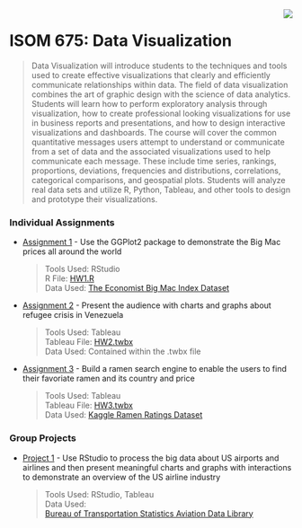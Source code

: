 <img src="https://github.com/jzhu808/images/blob/master/JZ.JPG" align="right" />

# ISOM 675: Data Visualization
> Data Visualization will introduce students to the techniques and tools used to create effective visualizations that clearly and efficiently communicate relationships within data. The field of data visualization combines the art of graphic design with the science of data analytics. Students will learn how to perform exploratory analysis through visualization, how to create professional looking visualizations for use in business reports and presentations, and how to design interactive visualizations and dashboards. The course will cover the common quantitative messages users attempt to understand or communicate from a set of data and the associated visualizations used to help communicate each message. These include time series, rankings, proportions, deviations, frequencies and distributions, correlations, categorical comparisons, and geospatial plots. Students will analyze real data sets and utilize R, Python, Tableau, and other tools to design and prototype their visualizations.


### Individual Assignments
- [Assignment 1](https://github.com/jzhu808/ISOM-675-Data-Visualization/blob/master/HW1.pdf) - Use the GGPlot2 package to demonstrate the Big Mac prices all around the world
  > Tools Used: RStudio  
  R File: [HW1.R](https://github.com/jzhu808/ISOM-675-Data-Visualization/blob/master/HW1.R)  
  Data Used: [The Economist Big Mac Index Dataset](https://www.economist.com/news/2020/01/15/the-big-mac-index)
  
- [Assignment 2](https://github.com/jzhu808/ISOM-675-Data-Visualization/blob/master/HW2.pdf) - Present the audience with charts and graphs about refugee crisis in Venezuela
  > Tools Used: Tableau   
  Tableau File: [HW2.twbx](https://github.com/jzhu808/ISOM-675-Data-Visualization/blob/master/HW2.twbx)  
  Data Used: Contained within the .twbx file
  
- [Assignment 3](https://github.com/jzhu808/ISOM-675-Data-Visualization/blob/master/HW3.pdf) - Build a ramen search engine to enable the users to find their favoriate ramen and its country and price
  > Tools Used: Tableau  
  Tableau File: [HW3.twbx](https://github.com/jzhu808/ISOM-675-Data-Visualization/blob/master/HW3.twbx)   
  Data Used: [Kaggle Ramen Ratings Dataset](https://www.kaggle.com/residentmario/ramen-ratings)


### Group Projects
- [Project 1](https://public.tableau.com/profile/jie.zhu4883#!/vizhome/ADeepDiveU_S_AirlineIndustry/Index_Page) - Use RStudio to process the big data about US airports and airlines and then present meaningful charts and graphs with interactions to demonstrate an overview of the US airline industry
  > Tools Used: RStudio, Tableau  
  Data Used:   
  [Bureau of Transportation Statistics Aviation Data Library](https://www.transtats.bts.gov/databases.asp?Mode_ID=1&Mode_Desc=Aviation&Subject_ID2=0)  
